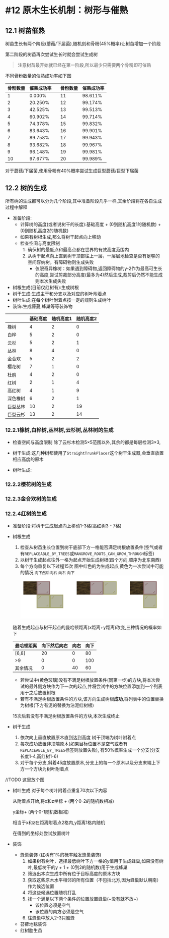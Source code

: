 # #12 原木生长机制：树形与催熟

## 12.1 树苗催熟

树苗生长有两个阶段(蘑菇/下届菌),随机刻和骨粉(45%概率)让树苗增加一个阶段

第二阶段的树苗再次尝试生长时就会尝试生成树

>注意树苗最开始就已经在第一阶段,所以最少只需要两个骨粉即可催熟

不同骨粉数量的催熟成功率如下图

| 骨粉数量 | 催熟成功率 |   | 骨粉数量 | 催熟成功率 |
|---------|-----------|---|---------|-----------|
| 1  | 0.000%  |   | 11 | 98.611% |
| 2  | 20.250% |   | 12 | 99.174% |
| 3  | 42.525% |   | 13 | 99.513% |
| 4  | 60.902% |   | 14 | 99.714% |
| 5  | 74.378% |   | 15 | 99.832% |
| 6  | 83.643% |   | 16 | 99.901% |
| 7  | 89.758% |   | 17 | 99.943% |
| 8  | 93.682% |   | 18 | 99.967% |
| 9  | 96.148% |   | 19 | 99.981% |
| 10 | 97.677% |   | 20 | 99.989% |

对于蘑菇/下届菌,使用骨粉有40%概率尝试生成巨型蘑菇/巨型下届菌

## 12.2 树的生成
所有树的生成都可以分为几个阶段,其中准备阶段几乎一样,其余阶段将在各自生成过程中解释
 - 准备阶段:
   - 计算树的高度(或者说树干的长度):基础高度 + (0到随机高度1的随机数) + (0到随机高度2的随机数)
   - 如果有树根生成,那么将树干起点向上移动
   - 检查空间与高度限制
     1. 确保树的最低点和最高点都在世界的有效高度范围内
     2. 从树干起点向上直到树干顶部往上一层，一层层地检查是否有足够的空间容纳树。有障碍物则生成失败
        - 仅限奇异橡树：如果遇到障碍物,返回障碍物的y-2作为最高可生长的高度,尝试剪裁部分高度(最多为4)然后生成,裁剪后仍然不能生成则本次生成失败
 - 树根生成(目前仅红树有):生成树根
 - 树干生成:生成主干和分支以及对应的树叶附着点
 - 树叶生成:在每个树叶附着点按一定的规则生成树叶
 - 装饰:生成藤蔓,蜂巢等等装饰物

|      | 基础高度 | 随机高度1 | 随机高度2 |
| ---- | ---- | ----- | ----- |
| 橡树   | 4    | 2     | 0     |
| 白桦   | 5    | 2     | 0     |
| 云杉   | 5    | 2     | 1     |
| 丛林   | 8    | 4     | 0     |
| 金合欢  | 5    | 2     | 2     |
| 樱花树  | 7    | 1     | 0     |
| 杜鹃   | 4    | 2     | 0     |
| 红树   | 2    | 1     | 4     |
| 高红树  | 4    | 1     | 9     |
| 深色橡树 | 6    | 2     | 1     |
| 巨型丛林 | 10   | 2     | 19    |
| 巨型云杉 | 13   | 2     | 14    |

### 12.2.1橡树,白桦树,丛林树,云杉树,丛林树的生成
- 检查空间与高度限制 除了云杉木检测5×5范围以外,其余的都是每层检测3×3,

-  树干生成:这几种树都使用了`StraightTrunkPlacer`这个树干生成器,会垂直放置相应高度的原木
-  树叶生成:


### 12.2.2樱花树的生成
### 12.2.3金合欢树的生成
### 12.2.4红树的生成
- 准备阶段:将树干生成起点向上移动1-3格(高红树3 - 7格)
- 树根生成
	1. 检查从树苗生长位置到树干底部下方一格能否满足树根放置条件(空气或者有`REPLACEABLE_BY_TREES`或`MANGROVE_ROOTS_CAN_GROW_THROUGH`标签)
	2. 以树干生成起点往外一格为起点开始生成树根(四个方向,顺序为北东南西)
    3. 每个方向重复以下过程15次 
	 图中红色的为生成起点,黄色为一次尝试中可能的情况  `向下然后向右` `向右` `向下`
       ![root1.png](./img/root1.png)

     随着生成起点与树干起点的曼哈顿距离(x距离+y距离)改变,三种情况的概率如下

    | 曼哈顿距离   | 向下然后向右 | 向右 | 向下  |
    |---------|--------|----|-----|
    | \[6,8\] | 20     | 0  | 80  |
    | \>9     | 0      | 0  | 100 |
    | 其余情况    | 0      | 40 | 60  |

    - 若尝试中(黄色玻璃)没有不满足树根放置条件(同第一步)的方块,将本次尝试的最外侧方块作为下一次的起点,并将尝试中的方块位置添加到一个列表用于之后放置树根
    - 若有不满足树根放置条件的方块,该方向生成树根**成功**,将列表中的位置替换为树根(下方有泥的替换为沾泥红树根)
    
	15次后若没有不满足树根放置条件的方块,本次生成终止
   
- 树干生成
	1. 依次向上垂直放置原木直到达到高度 树干顶端为树叶附着点
	2. 每次成功放置非顶端原木(如果目标位置不是空气或者有`REPLACEABLE_BY_TREES`标签则放置失败), 有50%概率生成一个分支(分支长度1-4,高红树1-6)
	3. 对于每个分支,斜着45度放置原木,分支上的每一个原木以及分支末端上下方一个方块为树叶附着点
  
//TODO 这里放个图

-  树叶生成
	对于每个树叶附着点重复70次以下内容
	
	从附着点开始,将x和z坐标 + (两个0-2的随机数相减)

	y坐标+ (两个0-1随机数相减)

	相当于x和z在距离附着点2格内,y距离1格内随机

	在得到的坐标处尝试放置树叶
- 装饰
	- 蜂巢装饰 (红树有1%的概率触发蜂巢装饰)
		1. 如果树有树叶，选择最低树叶下方一格的y值用于生成蜂巢,如果没有树叶,最低树干的y + 1 + (0到2的随机数)用于生成蜂巢
		2. 筛选出本次生成中所有位于目标高度的原木方块
		3. 获取这些原木水平相邻的所有位置（不包括北方,因为蜂巢默认朝南）作为候选位置
		4. 将这些候选位置随机打乱
		5. 找一个满足以下两个条件的位置放置蜂巢(~没有就不放~)
			- 该位置必须是空气
			- 该位置的南方必须是空气
		6.  往蜂巢中放入2-3只蜜蜂
	- 苔藓地毯装饰
	- 红树胎生苗



